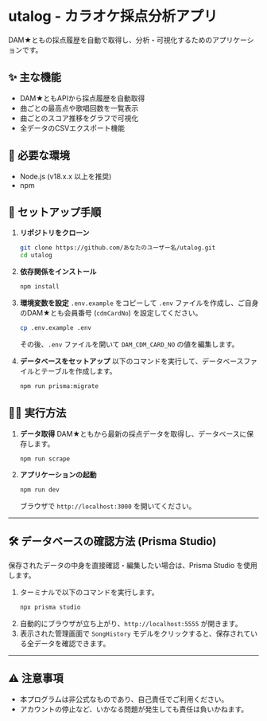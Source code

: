 # utalog - カラオケ採点分析アプリ

DAM★ともの採点履歴を自動で取得し、分析・可視化するためのアプリケーションです。

## ✨ 主な機能

- DAM★ともAPIから採点履歴を自動取得
- 曲ごとの最高点や歌唱回数を一覧表示
- 曲ごとのスコア推移をグラフで可視化
- 全データのCSVエクスポート機能

## 🔧 必要な環境

- Node.js (v18.x.x 以上を推奨)
- npm

## 🚀 セットアップ手順

1.  **リポジトリをクローン**
    ```bash
    git clone https://github.com/あなたのユーザー名/utalog.git
    cd utalog
    ```

2.  **依存関係をインストール**
    ```bash
    npm install
    ```

3.  **環境変数を設定**
    `.env.example` をコピーして `.env` ファイルを作成し、ご自身のDAM★とも会員番号 (`cdmCardNo`) を設定してください。
    ```bash
    cp .env.example .env
    ```
    その後、`.env` ファイルを開いて `DAM_CDM_CARD_NO` の値を編集します。

4.  **データベースをセットアップ**
    以下のコマンドを実行して、データベースファイルとテーブルを作成します。
    ```bash
    npm run prisma:migrate
    ```

## 🏃‍♂️ 実行方法

1.  **データ取得**
    DAM★ともから最新の採点データを取得し、データベースに保存します。
    ```bash
    npm run scrape
    ```

2.  **アプリケーションの起動**
    ```bash
    npm run dev
    ```
    ブラウザで `http://localhost:3000` を開いてください。

---

## 🛠️ データベースの確認方法 (Prisma Studio)

保存されたデータの中身を直接確認・編集したい場合は、Prisma Studio を使用します。

1.  ターミナルで以下のコマンドを実行します。
    ```bash
    npx prisma studio
    ```
2.  自動的にブラウザが立ち上がり、`http://localhost:5555` が開きます。
3.  表示された管理画面で `SongHistory` モデルをクリックすると、保存されている全データを確認できます。

---

## ⚠️ 注意事項

- 本プログラムは非公式なものであり、自己責任でご利用ください。
- アカウントの停止など、いかなる問題が発生しても責任は負いかねます。